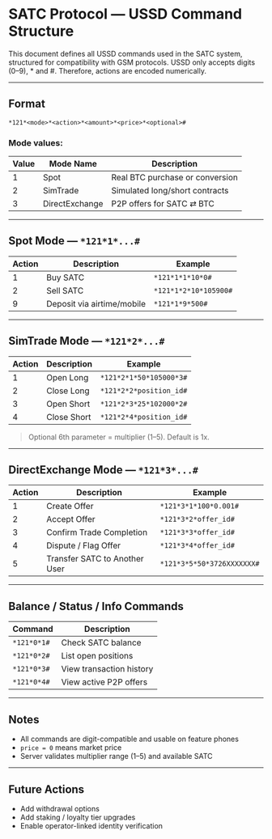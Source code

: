 
# SATC Protocol — USSD Command Structure

This document defines all USSD commands used in the SATC system, structured for compatibility with GSM protocols. USSD only accepts digits (0–9), * and #. Therefore, actions are encoded numerically.

---

## Format

```
*121*<mode>*<action>*<amount>*<price>*<optional>#
```

### Mode values:

| Value | Mode Name     | Description                          |
|--------|---------------|--------------------------------------|
| 1      | Spot          | Real BTC purchase or conversion      |
| 2      | SimTrade      | Simulated long/short contracts       |
| 3      | DirectExchange| P2P offers for SATC ⇄ BTC            |

---

## Spot Mode — `*121*1*...#`

| Action | Description                 | Example                      |
|--------|-----------------------------|------------------------------|
| 1      | Buy SATC                    | `*121*1*1*10*0#`             |
| 2      | Sell SATC                   | `*121*1*2*10*105900#`        |
| 9      | Deposit via airtime/mobile | `*121*1*9*500#`              |

---

## SimTrade Mode — `*121*2*...#`

| Action | Description                             | Example                             |
|--------|-----------------------------------------|-------------------------------------|
| 1      | Open Long                               | `*121*2*1*50*105000*3#`             |
| 2      | Close Long                              | `*121*2*2*position_id#`             |
| 3      | Open Short                              | `*121*2*3*25*102000*2#`             |
| 4      | Close Short                             | `*121*2*4*position_id#`             |

> Optional 6th parameter = multiplier (1–5). Default is 1x.

---

## DirectExchange Mode — `*121*3*...#`

| Action | Description                             | Example                             |
|--------|-----------------------------------------|-------------------------------------|
| 1      | Create Offer                            | `*121*3*1*100*0.001#`               |
| 2      | Accept Offer                            | `*121*3*2*offer_id#`                |
| 3      | Confirm Trade Completion                | `*121*3*3*offer_id#`                |
| 4      | Dispute / Flag Offer                    | `*121*3*4*offer_id#`                |
| 5      | Transfer SATC to Another User           | `*121*3*5*50*3726XXXXXXX#`          |

---

## Balance / Status / Info Commands

| Command              | Description                |
|----------------------|----------------------------|
| `*121*0*1#`          | Check SATC balance         |
| `*121*0*2#`          | List open positions        |
| `*121*0*3#`          | View transaction history   |
| `*121*0*4#`          | View active P2P offers     |

---

## Notes

- All commands are digit-compatible and usable on feature phones
- `price = 0` means market price
- Server validates multiplier range (1–5) and available SATC

---

## Future Actions

- Add withdrawal options
- Add staking / loyalty tier upgrades
- Enable operator-linked identity verification

